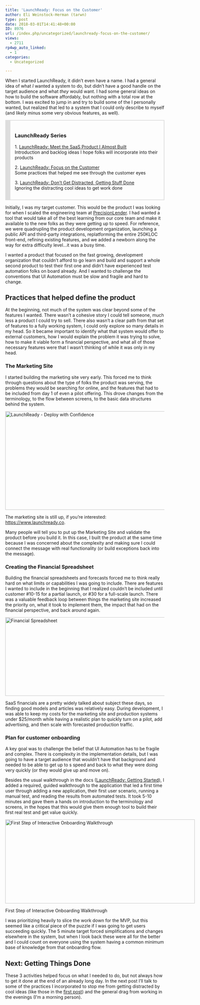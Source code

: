 ```yaml
---
title: 'LaunchReady: Focus on the Customer'
author: Eli Weinstock-Herman (tarwn)
type: post
date: 2018-03-01T14:41:48+00:00
ID: 8976
url: /index.php/uncategorized/launchready-focus-on-the-customer/
views:
  - 2711
rp4wp_auto_linked:
  - 1
categories:
  - Uncategorized

---
```

When I started LaunchReady, it didn&#8217;t even have a name. I had a general idea of what _I_ wanted a system to do, but didn&#8217;t have a good handle on the target audience and what _they_ would want. I had some general ideas on how to build the software affordably, but nothing with a total row at the bottom. I was excited to jump in and try to build some of the I personally wanted, but realized that led to a system that I could only describe to myself (and likely minus some very obvious features, as well).

<div style="border: 2px solid #ddd; border-left-width: 16px; margin: 1em 0; padding: 1em;">
  <h3>
    LaunchReady Series
  </h3>
  
  <p>
    1. <a href="/index.php/uncategorized/meet-launchready-a-saas-product-that-almost-was/">LaunchReady: Meet the SaaS Product I Almost Built</a><br /> Introduction and backlog ideas I hope folks will incorporate into their products
  </p>
  
  <p>
    2. <u>LaunchReady: Focus on the Customer</u><br /> Some practices that helped me see through the customer eyes
  </p>
  
  <p>
    3. <a href="/index.php/uncategorized/launchready-dont-get-distracted-getting-stuff-done/">LaunchReady: Don&#8217;t Get Distracted, Getting Stuff Done</a><br /> Ignoring the distracting cool ideas to get work done
  </p>
</div>

Initially, I was my target customer. This would be the product I was looking for when I scaled the engineering team at [PrecisionLender][1]. I had wanted a tool that would take all of the best learning from our core team and make it available to the new folks as they were getting up to speed. For reference, we were quadrupling the product development organization, launching a public API and third-party integrations, replatforming the entire 250KLOC front-end, refining existing features, and we added a newborn along the way for extra difficulty level&#8230;it was a busy time.

I wanted a product that focused on the fast growing, development organization that couldn&#8217;t afford to go learn and build and support a whole second product to test their first one and didn&#8217;t have experienced test automation folks on board already. And I wanted to challenge the conventions that UI Automation must be slow and fragile and hard to change.

## Practices that helped define the product

At the beginning, not much of the system was clear beyond some of the features I wanted. There wasn&#8217;t a cohesive story I could tell someone, much less a product I could try to sell. There also wasn&#8217;t a clear path from that set of features to a fully working system, I could only explore so many details in my head. So it became important to identify what that system would offer to external customers, how I would explain the problem it was trying to solve, how to make it viable form a financial perspective, and what all of those necessary features were that I wasn&#8217;t thinking of while it was only in my head.

### The Marketing Site

I started building the marketing site very early. This forced me to think through questions about the type of folks the product was serving, the problems they would be searching for online, and the features that had to be included from day 1 of even a pilot offering. This drove changes from the terminology, to the flow between screens, to the basic data structures behind the system.

[<img src="/wp-content/uploads/2018/02/launchreadypost_02-600x311.png" alt="LaunchReady - Deploy with Confidence" width="600" height="311" class="aligncenter size-medium-width wp-image-8943" srcset="/wp-content/uploads/2018/02/launchreadypost_02-600x311.png 600w, /wp-content/uploads/2018/02/launchreadypost_02-300x155.png 300w, /wp-content/uploads/2018/02/launchreadypost_02-768x398.png 768w, /wp-content/uploads/2018/02/launchreadypost_02-579x300.png 579w, /wp-content/uploads/2018/02/launchreadypost_02.png 867w" sizes="(max-width: 600px) 100vw, 600px" />][2]

The marketing site is still up, if you&#8217;re interested: <https://www.launchready.co>.

Many people will tell you to put up the Marketing Site and validate the product before you build it. In this case, I built the product at the same time because I was concerned about the complexity and making sure I could connect the message with real functionality (or build exceptions back into the message).

### Creating the Financial Spreadsheet

Building the financial spreadsheets and forecasts forced me to think really hard on what limits or capabilities I was going to include. There are features I wanted to include in the beginning that I realized couldn&#8217;t be included until customer #10-15 for a partial launch, or #30 for a full-scale launch. There was a valuable feedback loop between things the marketing site increased the priority on, what it took to implement them, the impact that had on the financial perspective, and back around again.

<img src="/wp-content/uploads/2018/02/launchreadypost_03-600x248.png" alt="Financial Spreadsheet" width="600" height="248" class="aligncenter size-medium-width wp-image-8944" srcset="/wp-content/uploads/2018/02/launchreadypost_03-600x248.png 600w, /wp-content/uploads/2018/02/launchreadypost_03-300x124.png 300w, /wp-content/uploads/2018/02/launchreadypost_03.png 627w" sizes="(max-width: 600px) 100vw, 600px" />

SaaS financials are a pretty widely talked about subject these days, so finding good models and articles was relatively easy. During development, I was able to keep my costs for the marketing site and production systems under $25/month while having a realistic plan to quickly turn on a pilot, add advertising, and then scale with forecasted production traffic. 

### Plan for customer onboarding

A key goal was to challenge the belief that UI Automation has to be fragile and complex. There is complexity in the implementation details, but I was going to have a target audience that wouldn&#8217;t have that background and needed to be able to get up to s speed and back to what they were doing very quickly (or they would give up and move on).

Besides the usual walkthrough in the docs ([LaunchReady: Getting Started][3]), I added a required, guided walkthrough to the application that led a first time user through adding a new application, their first user scenario, running a manual test, and reading the results from automated tests. It took 5-10 minutes and gave them a hands on introduction to the terminology and screens, in the hopes that this would give them enough tool to build their first real test and get value quickly.

<div id="attachment_8948" style="width: 610px" class="wp-caption aligncenter">
  <img src="/wp-content/uploads/2018/02/launchreadypost_07-600x265.png" alt="First Step of Interactive Onboarding Walkthrough" width="600" height="265" class="size-medium-width wp-image-8948" srcset="/wp-content/uploads/2018/02/launchreadypost_07-600x265.png 600w, /wp-content/uploads/2018/02/launchreadypost_07-300x132.png 300w, /wp-content/uploads/2018/02/launchreadypost_07-768x339.png 768w, /wp-content/uploads/2018/02/launchreadypost_07-1024x452.png 1024w, /wp-content/uploads/2018/02/launchreadypost_07-680x300.png 680w, /wp-content/uploads/2018/02/launchreadypost_07.png 1217w" sizes="(max-width: 600px) 100vw, 600px" />
  
  <p class="wp-caption-text">
    First Step of Interactive Onboarding Walkthrough
  </p>
</div>

I was prioritizing heavily to slice the work down for the MVP, but this seemed like a critical piece of the puzzle if I was going to get users succeeding quickly. The 5 minute target forced simplifications and changes elsewhere in the system, but when I look back these were all for the better and I could count on everyone using the system having a common minimum base of knowledge from that onboarding flow.

## Next: Getting Things Done

These 3 activities helped focus on what I needed to do, but not always how to get it done at the end of an already long day. In the next post I&#8217;ll talk to some of the practices I incorporated to stop me from getting distracted by cool ideas (like those in the [first post][4]) and the general drag from working in the evenings (I&#8217;m a morning person).

 [1]: https://precisionlender.com
 [2]: https://www.launchready.co
 [3]: https://www.launchready.co/docs/getting-started/first-time-through/ "LaunchReady: Getting Started"
 [4]: /index.php/uncategorized/meet-launchready-a-saas-product-that-almost-was/